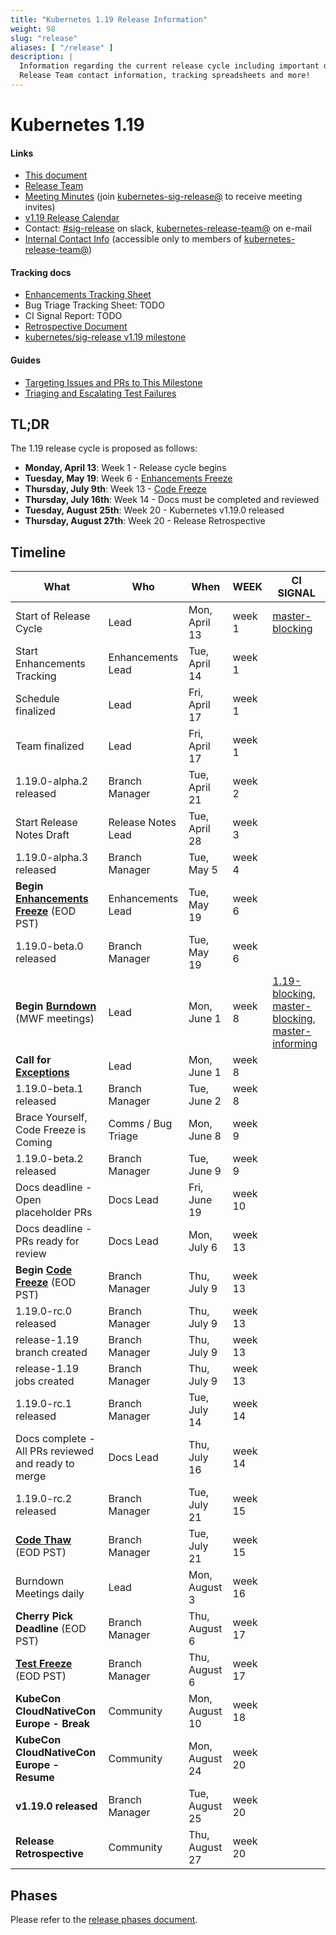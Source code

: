 ```yaml
---
title: "Kubernetes 1.19 Release Information"
weight: 98
slug: "release"
aliases: [ "/release" ]
description: |
  Information regarding the current release cycle including important dates,
  Release Team contact information, tracking spreadsheets and more!
---
```


# Kubernetes 1.19


#### Links

* [This document](https://git.k8s.io/sig-release/releases/release-1.19/README.md)
* [Release Team](https://git.k8s.io/sig-release/releases/release-1.19/release_team.md)
* [Meeting Minutes](http://bit.ly/k8s119-releasemtg) (join [kubernetes-sig-release@] to receive meeting invites)
* [v1.19 Release Calendar][k8s119-calendar]
* Contact: [#sig-release] on slack, [kubernetes-release-team@] on e-mail
* [Internal Contact Info]() (accessible only to members of [kubernetes-release-team@])

#### Tracking docs

* [Enhancements Tracking Sheet](http://bit.ly/k8s-1-19-enhancements)
* Bug Triage Tracking Sheet: TODO
* CI Signal Report: TODO
* [Retrospective Document][Retrospective Document]
* [kubernetes/sig-release v1.19 milestone](https://github.com/kubernetes/kubernetes/milestone/46)

#### Guides

* [Targeting Issues and PRs to This Milestone](https://git.k8s.io/community/contributors/devel/sig-release/release.md)
* [Triaging and Escalating Test Failures](https://git.k8s.io/community/contributors/devel/sig-testing/testing.md#troubleshooting-a-failure)

## TL;DR

The 1.19 release cycle is proposed as follows:

- **Monday, April 13**: Week 1 - Release cycle begins
- **Tuesday, May 19**: Week 6 - [Enhancements Freeze]
- **Thursday, July 9th**: Week 13 - [Code Freeze]
- **Thursday, July 16th**: Week 14 - Docs must be completed and reviewed
- **Tuesday, August 25th**: Week 20 - Kubernetes v1.19.0 released
- **Thursday, August 27th**: Week 20 - Release Retrospective


## Timeline

| **What** | **Who** | **When** | **WEEK** | **CI SIGNAL** |
|---|---|---|---|---|
| Start of Release Cycle | Lead | Mon, April 13 | week 1 | [master-blocking] |
| Start Enhancements Tracking | Enhancements Lead | Tue, April  14 | week 1 | |
| Schedule finalized | Lead | Fri, April 17 | week 1 | |
| Team finalized | Lead | Fri, April 17 | week 1 | |
| 1.19.0-alpha.2 released | Branch Manager | Tue, April 21 | week 2 | |
| Start Release Notes Draft | Release Notes Lead | Tue, April 28 | week 3 | | [master-blocking], [master-informing] |
| 1.19.0-alpha.3 released | Branch Manager | Tue, May 5 | week 4 | |
| **Begin [Enhancements Freeze]** (EOD PST) | Enhancements Lead | Tue, May 19 | week 6 |
| 1.19.0-beta.0 released | Branch Manager | Tue, May 19 | week 6 | |
| **Begin [Burndown]** (MWF meetings) | Lead | Mon, June 1 | week 8 | [1.19-blocking], [master-blocking], [master-informing] |
| **Call for [Exceptions][Exception]** | Lead | Mon, June 1 | week 8 | |
| 1.19.0-beta.1 released | Branch Manager | Tue, June 2 | week 8 | |
| Brace Yourself, Code Freeze is Coming | Comms / Bug Triage | Mon, June 8 | week 9 | |
| 1.19.0-beta.2 released | Branch Manager | Tue, June 9 | week 9 | |
| Docs deadline - Open placeholder PRs | Docs Lead | Fri, June 19 | week 10 | |
| Docs deadline - PRs ready for review | Docs Lead | Mon, July 6 | week 13 | |
| **Begin [Code Freeze]** (EOD PST) | Branch Manager | Thu, July 9 | week 13 | |
| 1.19.0-rc.0 released | Branch Manager | Thu, July 9 | week 13 | |
| release-1.19 branch created | Branch Manager | Thu, July 9 | week 13 | |
| release-1.19 jobs created | Branch Manager | Thu, July 9 | week 13 | |
| 1.19.0-rc.1 released | Branch Manager | Tue, July 14 | week 14 | |
| Docs complete - All PRs reviewed and ready to merge | Docs Lead | Thu, July 16 | week 14 | |
| 1.19.0-rc.2 released | Branch Manager | Tue, July 21 | week 15 | |
| **[Code Thaw]** (EOD PST) | Branch Manager | Tue, July 21 | week 15 | |
| Burndown Meetings daily | Lead | Mon, August 3 | week 16 | |
| **Cherry Pick Deadline** (EOD PST) | Branch Manager | Thu, August 6 | week 17 | |
| **[Test Freeze]** (EOD PST) | Branch Manager | Thu, August 6 | week 17 | |
| **KubeCon CloudNativeCon Europe  -  Break** | Community | Mon, August 10 | week 18 | |
| **KubeCon CloudNativeCon Europe  - Resume**  | Community | Mon, August 24 | week 20 | |
| **v1.19.0 released** | Branch Manager | Tue, August 25 | week 20 | |
| **Release Retrospective** | Community | Thu, August 27 | week 20 | |

## Phases

Please refer to the [release phases document](../release_phases.md).

[k8s119-calendar]: https://bit.ly/k8s-release-cal
[Internal Contact Info]: https://bit.ly/k8s119-contacts
[Retrospective Document]: https://bit.ly/k8s119-retro
[release phases document]: ../release_phases.md

[Enhancements Freeze]: ../release_phases.md#enhancements-freeze
[Burndown]: ../release_phases.md#burndown
[Code Freeze]: ../release_phases.md#code-freeze
[Exception]: ../release_phases.md#exceptions
[Code Thaw]: ../release_phases.md#code-thaw
[Test Freeze]: ../release_phases.md#test-freeze

[master-blocking]: https://testgrid.k8s.io/sig-release-master-blocking#Summary
[master-informing]: https://testgrid.k8s.io/sig-release-master-informing#Summary
[1.19-blocking]: https://testgrid.k8s.io/sig-release-1.19-blocking#Summary

[kubernetes-release-team@]: https://groups.google.com/forum/#!forum/kubernetes-release-team
[kubernetes-sig-release@]: https://groups.google.com/forum/#!forum/kubernetes-sig-release
[#sig-release]: https://kubernetes.slack.com/messages/sig-release/

